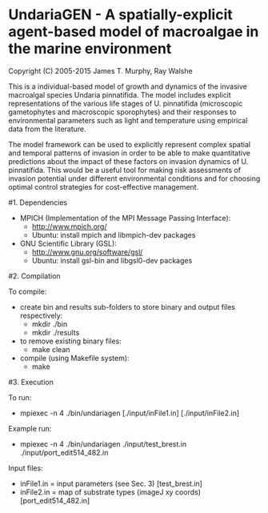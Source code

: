# UndariaGEN - A spatially-explicit agent-based model of macroalgae in the marine environment
Copyright (C) 2005-2015  James T. Murphy, Ray Walshe

This is a individual-based model of growth and dynamics of the invasive macroalgal species Undaria pinnatifida. The model includes explicit representations of the various life stages of U. pinnatifida (microscopic gametophytes and macroscopic sporophytes) and their responses to environmental parameters such as light and temperature using empirical data from the literature.  

The model framework can be used to explicitly represent complex spatial and temporal patterns of invasion in order to be able to make quantitative predictions about the impact of these factors on invasion dynamics of U. pinnatifida. This would be a useful tool for making risk assessments of invasion potential under different environmental conditions and for choosing optimal control strategies for cost-effective management.


#1. Dependencies
 
- MPICH (Implementation of the MPI Message Passing Interface):
   - http://www.mpich.org/
   - Ubuntu: install mpich and libmpich-dev packages
- GNU Scientific Library (GSL):
   - http://www.gnu.org/software/gsl/
   - Ubuntu: install gsl-bin and libgsl0-dev packages


#2. Compilation

To compile:
   - create bin and results sub-folders to store binary and output files respectively:
      - mkdir ./bin
      - mkdir ./results
   - to remove existing binary files:
      - make clean
   - compile (using Makefile system):
      - make
 
   
#3. Execution

To run:
   - mpiexec -n 4 ./bin/undariagen [./input/inFile1.in] [./input/inFile2.in]

Example run:
   - mpiexec -n 4 ./bin/undariagen ./input/test_brest.in ./input/port_edit514_482.in

Input files:
   - inFile1.in = input parameters (see Sec. 3) [test_brest.in]
   - inFile2.in = map of substrate types (imageJ xy coords) [port_edit514_482.in]
